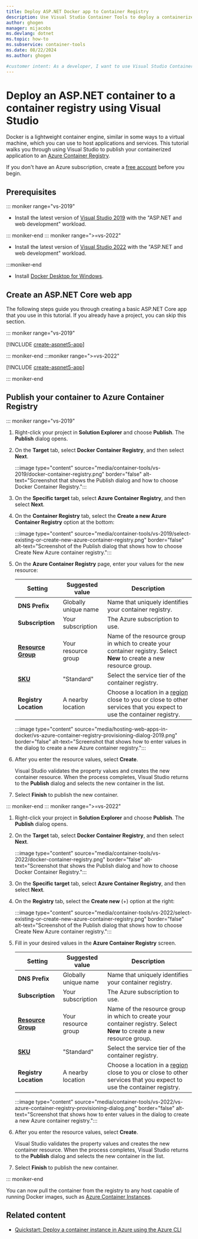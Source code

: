 ```yaml
---
title: Deploy ASP.NET Docker app to Container Registry
description: Use Visual Studio Container Tools to deploy a containerized ASP.NET or ASP.NET Core web app to Azure Container Registry.
author: ghogen
manager: mijacobs
ms.devlang: dotnet
ms.topic: how-to
ms.subservice: container-tools
ms.date: 08/22/2024
ms.author: ghogen

#customer intent: As a developer, I want to use Visual Studio Container Tools, so I can deploy a containerized ASP.NET or ASP.NET Core web app to Azure Container Registry.
---
```


# Deploy an ASP.NET container to a container registry using Visual Studio

Docker is a lightweight container engine, similar in some ways to a virtual machine, which you can use to host applications and services.
This tutorial walks you through using Visual Studio to publish your containerized application to an [Azure Container Registry](https://azure.microsoft.com/products/container-registry).

If you don't have an Azure subscription, create a [free account](https://azure.microsoft.com/pricing/purchase-options/azure-account?icid=dotnet?utm_source=acr-publish-doc&utm_medium=docs&utm_campaign=docs) before you begin.

## Prerequisites

::: moniker range="vs-2019"

- Install the latest version of [Visual Studio 2019](https://visualstudio.microsoft.com/vs/older-downloads/) with the "ASP.NET and web development" workload.

::: moniker-end
::: moniker range=">=vs-2022"

- Install the latest version of [Visual Studio 2022](https://visualstudio.microsoft.com/downloads/?cid=learn-onpage-download-cta) with the "ASP.NET and web development" workload.

:::moniker-end

- Install [Docker Desktop for Windows](https://docs.docker.com/desktop/windows/install/).

## Create an ASP.NET Core web app

The following steps guide you through creating a basic ASP.NET Core app that you use in this tutorial. If you already have a project, you can skip this section.

::: moniker range="vs-2019"

[!INCLUDE [create-aspnet5-app](../azure/includes/vs-2019/create-aspnet5-app-2019.md)]

::: moniker-end
:::moniker range=">=vs-2022"

[!INCLUDE [create-aspnet5-app](../azure/includes/vs-2022/create-aspnet5-app-2022.md)]

::: moniker-end

## Publish your container to Azure Container Registry

::: moniker range="vs-2019"

1. Right-click your project in **Solution Explorer** and choose **Publish**. The **Publish** dialog opens.

1. On the **Target** tab, select **Docker Container Registry**, and then select **Next**.

   :::image type="content" source="media/container-tools/vs-2019/docker-container-registry.png" border="false" alt-text="Screenshot that shows the Publish dialog and how to choose Docker Container Registry.":::

1. On the **Specific target** tab, select **Azure Container Registry**, and then select **Next**.

1. On the **Container Registry** tab, select the **Create a new Azure Container Registry** option at the bottom:

   :::image type="content" source="media/container-tools/vs-2019/select-existing-or-create-new-azure-container-registry.png" border="false" alt-text="Screenshot of the Publish dialog that shows how to choose Create New Azure container registry.":::

1. On the **Azure Container Registry** page, enter your values for the new resource:

   | Setting      | Suggested value  | Description                                |
   | ------------ |  ------- | -------------------------------------------------- |
   | **DNS Prefix** | Globally unique name | Name that uniquely identifies your container registry. |
   | **Subscription** | Your subscription | The Azure subscription to use. |
   | **[Resource Group](/azure/azure-resource-manager/management/overview)**| Your resource group | Name of the resource group in which to create your container registry. Select **New** to create a new resource group. |
   | **[SKU](/azure/container-registry/container-registry-skus)** | "Standard" | Select the service tier of the container registry. |
   | **Registry Location** | A nearby location | Choose a location in a [region](https://azure.microsoft.com/explore/global-infrastructure/geographies/) close to you or close to other services that you expect to use the container registry. |

   :::image type="content" source="media/hosting-web-apps-in-docker/vs-azure-container-registry-provisioning-dialog-2019.png" border="false" alt-text="Screenshot that shows how to enter values in the dialog to create a new Azure container registry.":::

1. After you enter the resource values, select **Create**.

   Visual Studio validates the property values and creates the new container resource.
   When the process completes, Visual Studio returns to the **Publish** dialog and selects the new container in the list.

1. Select **Finish** to publish the new container.

::: moniker-end
::: moniker range=">=vs-2022"

1. Right-click your project in **Solution Explorer** and choose **Publish**. The **Publish** dialog opens.

1. On the **Target** tab, select **Docker Container Registry**, and then select **Next**.

   :::image type="content" source="media/container-tools/vs-2022/docker-container-registry.png" border="false" alt-text="Screenshot that shows the Publish dialog and how to choose Docker Container Registry.":::

1. On the **Specific target** tab, select **Azure Container Registry**, and then select **Next**.

1. On the **Registry** tab, select the **Create new** (+) option at the right:

   :::image type="content" source="media/container-tools/vs-2022/select-existing-or-create-new-azure-container-registry.png" border="false" alt-text="Screenshot of the Publish dialog that shows how to choose Create New Azure container registry.":::

1. Fill in your desired values in the **Azure Container Registry** screen.

   | Setting      | Suggested value  | Description                                |
   | ------------ |  ------- | -------------------------------------------------- |
   | **DNS Prefix** | Globally unique name | Name that uniquely identifies your container registry. |
   | **Subscription** | Your subscription | The Azure subscription to use. |
   | **[Resource Group](/azure/azure-resource-manager/management/overview)**| Your resource group | Name of the resource group in which to create your container registry. Select **New** to create a new resource group. |
   | **[SKU](/azure/container-registry/container-registry-skus)** | "Standard" | Select the service tier of the container registry. |
   | **Registry Location** | A nearby location | Choose a location in a [region](https://azure.microsoft.com/explore/global-infrastructure/geographies/) close to you or close to other services that you expect to use the container registry. |

   :::image type="content" source="media/container-tools/vs-2022/vs-azure-container-registry-provisioning-dialog.png" border="false" alt-text="Screenshot that shows how to enter values in the dialog to create a new Azure container registry.":::

1. After you enter the resource values, select **Create**.

   Visual Studio validates the property values and creates the new container resource.
   When the process completes, Visual Studio returns to the **Publish** dialog and selects the new container in the list.

1. Select **Finish** to publish the new container.

::: moniker-end

You can now pull the container from the registry to any host capable of running Docker images, such as [Azure Container Instances](/azure/container-instances/container-instances-tutorial-deploy-app).

## Related content

- [Quickstart: Deploy a container instance in Azure using the Azure CLI](/azure/container-instances/container-instances-quickstart)
